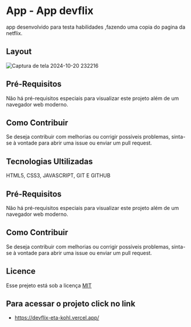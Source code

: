 # App - App devflix

app desenvolvido para testa habilidades ,fazendo uma copia do pagina da netflix.
 
## Layout
![Captura de tela 2024-10-20 232216](https://github.com/user-attachments/assets/f816758c-3b7d-4ce3-af15-2b2b259ba423)


## Pré-Requisitos
Não há pré-requisitos especiais para visualizar este projeto além de um navegador web moderno.

## Como Contribuir
Se deseja contribuir com melhorias ou corrigir possíveis problemas, sinta-se à vontade para abrir uma issue ou enviar um pull request.

## Tecnologias Ultilizadas

HTML5, CSS3, JAVASCRIPT, GIT E GITHUB


## Pré-Requisitos
Não há pré-requisitos especiais para visualizar este projeto além de um navegador web moderno.

## Como Contribuir
Se deseja contribuir com melhorias ou corrigir possíveis problemas, sinta-se à vontade para abrir uma issue ou enviar um pull request.



## Licence

Esse prejeto está sob a licença [MIT](https://choosealicense.com/licenses/mit/)

## Para acessar o projeto click no link

 - https://devflix-eta-kohl.vercel.app/